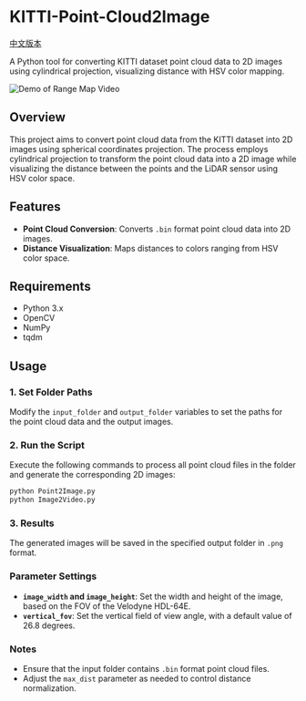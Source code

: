 # KITTI-Point-Cloud2Image

[中文版本](README_zh.md)

A Python tool for converting KITTI dataset point cloud data to 2D images using cylindrical projection, visualizing distance with HSV color mapping.

![Demo of Range Map Video](range_map_video.gif)

## Overview

This project aims to convert point cloud data from the KITTI dataset into 2D images using spherical coordinates projection. The process employs cylindrical projection to transform the point cloud data into a 2D image while visualizing the distance between the points and the LiDAR sensor using HSV color space.

## Features

- **Point Cloud Conversion**: Converts `.bin` format point cloud data into 2D images.
- **Distance Visualization**: Maps distances to colors ranging from HSV color space.

## Requirements

- Python 3.x
- OpenCV
- NumPy
- tqdm

## Usage

### 1. Set Folder Paths

Modify the `input_folder` and `output_folder` variables to set the paths for the point cloud data and the output images.

### 2. Run the Script

Execute the following commands to process all point cloud files in the folder and generate the corresponding 2D images:

```bash
python Point2Image.py
python Image2Video.py
```

### 3. Results
The generated images will be saved in the specified output folder in `.png` format.

### Parameter Settings
- **`image_width` and `image_height`**: Set the width and height of the image, based on the FOV of the Velodyne HDL-64E.
- **`vertical_fov`**: Set the vertical field of view angle, with a default value of 26.8 degrees.
### Notes
- Ensure that the input folder contains `.bin` format point cloud files.
- Adjust the `max_dist` parameter as needed to control distance normalization.